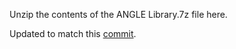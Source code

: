 Unzip the contents of the ANGLE Library.7z file here.

Updated to match this [commit](https://github.com/google/angle/commit/2faabfe5ea0e932672910e13b7c7e07a02cf00ec).
